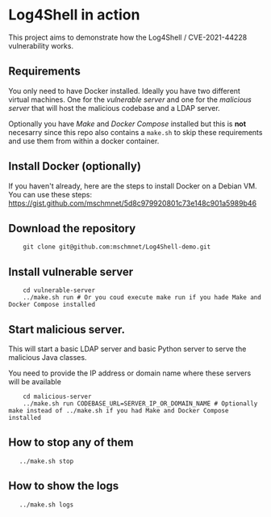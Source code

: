 # Log4Shell in action

This project aims to demonstrate how the Log4Shell / CVE-2021-44228 vulnerability works.

## Requirements

You only need to have Docker installed. Ideally you have two different virtual machines. One for the _vulnerable server_ and one for the _malicious server_ that will host the malicious codebase and a LDAP server.

Optionally you have _Make_ and _Docker Compose_ installed but this is **not** necesarry since this repo also contains a `make.sh` to skip these requirements and use them from within a docker container.

## Install Docker (optionally)

If you haven't already, here are the steps to install Docker on a Debian VM. You can use these steps: https://gist.github.com/mschmnet/5d8c979920801c73e148c901a5989b46

## Download the repository

```
    git clone git@github.com:mschmnet/Log4Shell-demo.git 
```

## Install vulnerable server

```
    cd vulnerable-server
    ../make.sh run # Or you coud execute make run if you hade Make and Docker Compose installed
```

## Start malicious server.

This will start a basic LDAP server and basic Python server to serve the malicious Java classes.

You need to provide the IP address or domain name where these servers will be available

```
    cd malicious-server
    ../make.sh run CODEBASE_URL=SERVER_IP_OR_DOMAIN_NAME # Optionally make instead of ../make.sh if you had Make and Docker Compose installed
``` 

## How to stop any of them

```
   ../make.sh stop
```

## How to show the logs 

```
   ../make.sh logs 
```
